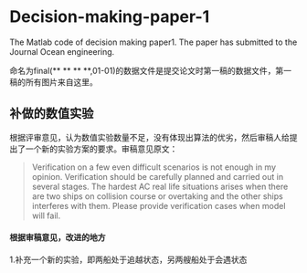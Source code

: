 # Decision-making-paper-1
The Matlab code of decision making paper1. The paper has submitted to the Journal Ocean engineering.

命名为final(** ** ** **,01-01)的数据文件是提交论文时第一稿的数据文件，第一稿的所有图片来自这里。

## 补做的数值实验
根据评审意见，认为数值实验数量不足，没有体现出算法的优劣，然后审稿人给提出了一个新的实验方案的要求。审稿意见原文：
>Verification on a few even difficult scenarios is not enough in my opinion. 
>Verification should be carefully planned and carried out in several stages. 
>The hardest AC real life situations arises when there are two ships on collision course or overtaking and the other ships interferes with them. 
>Please provide verification cases when model will fail.

#### 根据审稿意见，改进的地方

1.补充一个新的实验，即两船处于追越状态，另两艘船处于会遇状态
